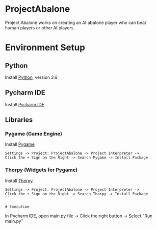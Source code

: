 # ProjectAbalone

Project Abalone works on creating an AI abalone player who can beat human players or other AI players.

# Environment Setup

## Python
Install [Python](https://www.python.org/downloads/), version 3.6

## Pycharm IDE
Install [Pycharm IDE](https://www.jetbrains.com/pycharm/download/#section=windows)

## Libraries

### Pygame (Game Engine)
Install [Pygame](https://www.pygame.org)
```
Settings -> Project: ProjectAbalone -> Project Interpreter ->
Click the + Sign on the Right -> Search Pygame -> Install Package
```

### Thorpy (Widgets for Pygame)
Install [Thorpy](http://www.thorpy.org/index.html)
```
Settings -> Project: ProjectAbalone -> Project Interpreter ->
Click the + Sign on the Right -> Search Thorpy -> Install Package
``

# Execution

```
In Pycharm IDE, open main.py file -> Click the right button -> Select "Run main.py"
```
